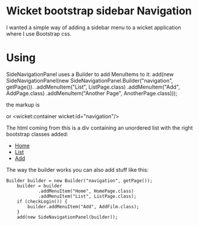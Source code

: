 Wicket bootstrap sidebar Navigation
===================================

I wanted a simple way of adding a sidebar menu to a wicket application where I use Bootstrap css.

Using
=====
SideNavigationPanel uses a Builder to add MenuItems to it:
    add(new SideNavigationPanel(new SideNavigationPanel.Builder("navigation", getPage()).
        .addMenuItem("List", ListPage.class)
        .addMenuItem("Add", AddPage.class)
        .addMenuItem("Another Page", AnotherPage.class)));

the markup is
    <div wicket:id="navigation"></div>
or
    <wicket:container wicket:id="navigation"/>

The html coming from this is a div containing an unordered list with the right bootstrap classes added:
    <div>
        <ul class="nav nav-list">
            <li><a href="./index.html">Home</a></li>
            <li class="active"><a href="./list.html">List</a></li>
            <li><a href="./wicket/bookmarkable/com.example.wicket.pages.AddFilm">Add</a></li>
        </ul>
    </div>



The way the builder works you can also add stuff like this:

    Builder builder = new Builder("navigation", getPage());
        builder = builder
                .addMenuItem("Home", HomePage.class)
                .addMenuItem("List", ListPage.class);
        if (checkLogin()) {
            builder.addMenuItem("Add", AddFilm.class);
        }
        add(new SideNavigationPanel(builder));
